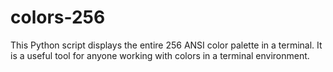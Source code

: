 # colors-256
This Python script displays the entire 256 ANSI color palette in a terminal. It is a useful tool for anyone working with colors in a terminal environment.
